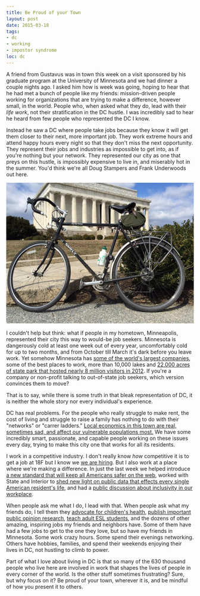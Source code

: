 ```yaml
---
title: Be Proud of your Town
layout: post
date: 2015-03-18
tags:
- dc
- working
- impostor syndrome
loc: dc
---
```

A friend from Gustavus was in town this week on a visit sponsored by his
graduate program at the University of Minnesota and we had dinner a couple
nights ago. I asked him how is week was going, hoping to hear that he had met a
bunch of people like my friends: mission-driven people working for organizations
that are trying to make a difference, however small, in the world. People who,
when asked what they do, lead with their _life work_, not their stratification
in the DC hustle. I was incredibly sad to hear he heard from few people who
represented the DC I know.

Instead he saw a DC where people take jobs because they know it will get them
closer to their next, more important job. They work extreme hours and attend
happy hours every night so that they don't miss the next opportunity. They
represent their jobs and industries as impossible to get into, as if you're
nothing but your network. They represented our city as one that preys on this
hustle, is impossibly expensive to live in, and miserably hot in the summer.
You'd think we're all Doug Stampers and Frank Underwoods out here.

![Did you know you can ride a bike from DC to Pittsburgh? You can also ride to Annapolis, MD and from there you can ride to Baltimore, and form there you can ride all the way to York, PA. You can do all that starting from the Lincoln Memorial.](/assets/images/bikedc.jpg)

I couldn't help but think: what if people in my hometown, Minneapolis,
represented their city this way to would-be job seekers. Minnesota is
dangerously cold at least one week out of every year, uncomfortably cold for up
to two months, and from October till March it's dark before you leave work. Yet
somehow Minnesota has [some of the world's largest companies][2], some of the
best places to work, more than 10,000 lakes and [22,000 acres of state park that
hosted nearly 8 million visitors in 2012][3]. If you're a company or non-profit
talking to out-of-state job seekers, which version convinces them to move?

That is to say, while there is some truth in that bleak representation of DC, it
is neither the whole story nor every individual's experience.

DC has real problems. For the people who really struggle to make rent, the cost
of living and struggle to raise a family has nothing to do with their "networks"
or "carrer ladders." [Local economics in this town are real, sometimes sad, and
affect our vulnerable populations most.][10] We have some incredibly smart,
passionate, and capable people working on these issues every day, trying to make
this city one that works for all its residents.

I work in a competitive industry. I don't really know _how_ competitive it is to
get a job at 18F but I know we [we are hiring][1]. But I also work at a place
where we're making a difference. In just the last week we helped introduce [a
new standard that will keep all Americans safer on the web][4], worked with
State and Interior to [shed new light on public data that effects every single
American resident's life][5], and had a [public discussion about inclusivity in
our workplace][6].

When people ask me what I do, I lead with that. When people ask what my friends
do, I tell them they [advocate for children's health][7], [publish important
public opinion research][8], [teach adult ESL students][9], and the dozens of
other amazing, inspiring jobs my friends and neighbors have. Some of them have
had a few jobs to get to the one they love, but so have my friends in Minnesota.
Some work crazy hours. Some spend their evenings networking. Others have
hobbies, families, and spend their weekends enjoying their lives in DC, not
hustling to climb to power.

Part of what I love about living in DC is that so many of the 630 thousand
people who live here are involved in work that shapes the lives of people in
every corner of the world. Is the other stuff sometimes frustrating? Sure, but
why focus on it? Be proud of your town, wherever it is, and be mindful of how
you present it to others.

[1]: https://18f.gsa.gov/2015/02/25/We-Are-Hiring/
[2]: http://mn.gov/deed/business/locating-minnesota/companies-employers/fortune500.jsp
[3]: http://www.dnr.state.mn.us/faq/mnfacts/state_parks.html
[4]: https://18f.gsa.gov/2015/03/17/for-public-comment-the-https-only-standard/
[5]: https://18f.gsa.gov/2015/03/18/sunshine-week-extractive-industries-transparency-initiative-event/
[6]: https://18f.gsa.gov/2015/03/17/does-18f-pass-the-bechdel-test-for-tech/
[7]: https://www.aap.org/en-us/Pages/Default.aspx
[8]: http://www.pewresearch.org/
[9]: http://www.carlosrosario.org/
[10]: http://www.dcfpi.org/left-behind-dcs-economic-recovery-is-not-reaching-all-residents
